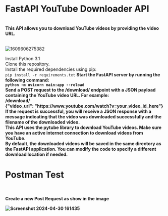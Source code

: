 <?xml version="1.0" encoding="UTF-8"?>
<api>
  
  <strong><h1>FastAPI YouTube Downloader API</h1><br></strong>
  <strong><description>This API allows you to download YouTube videos by providing the video URL.</description><br></strong> 

![1609606275382](https://github.com/FranceCawich/YoutubeDownloader_FastAPi_Backend/assets/72179627/5cdfbfe5-cec3-4dab-9102-5ad8cff377e0)
  
<setup>
    <step>Install Python 3.1 </step><br>
    <step>Clone this repository.</step><br>
    <step>Install the required dependencies using pip:</step><br>
    <code>pip install -r requirements.txt</code>
  </setup>
  <strong><usage>
    <step>Start the FastAPI server by running the following command:</step><br>
    <code>python -m uvicorn main:app --reload</code><br>
    <step>Send a POST request to the /download/ endpoint with a JSON payload containing the YouTube video URL. For example:</step><br>
    <request>
      <url>/download/</url><br>
      <payload>{"video_url": "https://www.youtube.com/watch?v=your_video_id_here"}</payload>
    </request>
    <step>If the request is successful, you will receive a JSON response with a message indicating that the video was downloaded successfully and the filename of the downloaded video.</step><br>
  </usage></strong>
  <strong><additional_notes>
    <note>This API uses the pytube library to download YouTube videos. Make sure you have an active internet connection to download videos from YouTube.</note><br>
    <note>By default, the downloaded videos will be saved in the same directory as the FastAPI application. You can modify the code to specify a different download location if needed.</note><br>
  </additional_notes>
</api>


  <strong><h1>Postman Test </h1><br></strong>
  <p> Create a new Post Request as show in the image </p>
  
  
  ![Screenshot 2024-04-30 161435](https://github.com/FranceCawich/YoutubeDownloader_FastAPi_Backend/assets/72179627/743a9fd6-70f8-4265-838b-cb59302674d9)

